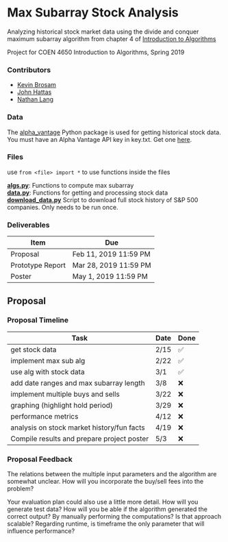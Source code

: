 # Max Subarray Stock Analysis
Analyzing historical stock market data using the divide and conquer maximum subarray algorithm from chapter 4 of [Introduction to Algorithms](https://en.wikipedia.org/wiki/Introduction_to_Algorithms)

Project for COEN 4650 Introduction to Algorithms, Spring 2019

### Contributors
* [Kevin Brosam](https://github.com/KevinBrosam)
* [John Hattas](https://github.com/hattas)
* [Nathan Lang](https://github.com/Nathanlang14)

### Data
The [alpha_vantage](https://pypi.org/project/alpha_vantage/) Python package is used for getting historical stock data.<br>
You must have an Alpha Vantage API key in key.txt. Get one [here](https://www.alphavantage.co/support/#api-key).

### Files
use `from <file> import *` to use functions inside the files

**[algs.py](algs.py)**: Functions to compute max subarray<br>
**[data.py](data.py)**: Functions for getting and processing stock data<br>
**[download_data.py](download_data.py)** Script to download full stock history of S&P 500 companies.  Only needs to be run once.

### Deliverables
Item | Due
-- | --
Proposal | Feb 11, 2019 11:59 PM
Prototype Report | Mar 28, 2019 11:59 PM
Poster | May 1, 2019 11:59 PM

## Proposal

### Proposal Timeline
Task | Date | Done
-- | -- | --
get stock data | 2/15 | :white_check_mark:
implement max sub alg | 2/22 | :white_check_mark:
use alg with stock data | 3/1 | :white_check_mark:
add date ranges and max subarray length | 3/8 | :x:
implement multiple buys and sells | 3/22 | :x:
graphing (highlight hold period) | 3/29 | :x:
performance metrics | 4/12 | :x:
analysis on stock market history/fun facts | 4/19 | :x:
Compile results and prepare project poster | 5/3 | :x:

### Proposal Feedback
The relations between the multiple input parameters and the algorithm are somewhat unclear. How will you incorporate the buy/sell fees into the problem?

Your evaluation plan could also use a little more detail. How will you generate test data? How will you be able if the algorithm generated the correct output? By manually performing the computations? Is that approach scalable? Regarding runtime, is timeframe the only parameter that will influence performance?
